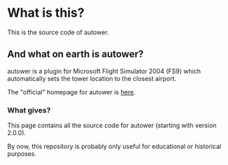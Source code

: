 # What is this?

This is the source code of autower.

## And what on earth is autower?

autower is a plugin for Microsoft Flight Simulator 2004 (FS9)
which automatically sets the tower location to the closest airport.


The "official" homepage for autower is [here](https://christoph.rosenkeller.org/fs/autower).

### What gives?

This page contains all the source code for autower (starting with version 2.0.0).

By now, this repository is probably only useful for educational or historical purposes.
